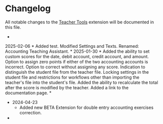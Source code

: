 # Changelog

All notable changes to the [Teacher Tools](https://www.banana.ch/apps/en/node/9761) extension will be documented in this file.  

*
2025-02-06
	* Added test. Modified Settings and Texts. Renamed: Accounting Teaching Assistant.
*
2025-01-30
	* Added the ability to set custom scores for the date, debit account, credit account, and amount. Option to assign zero points if either of the two accounting accounts is incorrect. Option to correct without assigning any score. Indication to distinguish the student file from the teacher file. Locking settings in the student file and restrictions for workflows other than importing the teacher's file into the student's file. Added the ability to recalculate the total after the score is modified by the teacher. Added a link to the documentation page.
*
* 2024-04-23
	* Added new BETA Extension for double entry accounting exercises correction.
* 